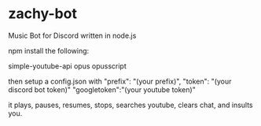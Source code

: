 # zachy-bot
Music Bot for Discord written in node.js


npm install the following:

simple-youtube-api
opus
opusscript

then setup a config.json with
"prefix": "(your prefix)",
"token": "(your discord bot token)"
"googletoken":"(your youtube token)"

it plays, pauses, resumes, stops, searches youtube, clears chat, and insults you.

